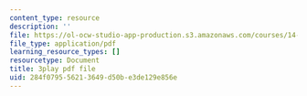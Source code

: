 ```yaml
---
content_type: resource
description: ''
file: https://ol-ocw-studio-app-production.s3.amazonaws.com/courses/14-01sc-principles-of-microeconomics-fall-2011/284f079556213649d50be3de129e856e_Vss3nofHpZI.pdf
file_type: application/pdf
learning_resource_types: []
resourcetype: Document
title: 3play pdf file
uid: 284f0795-5621-3649-d50b-e3de129e856e
---
```

